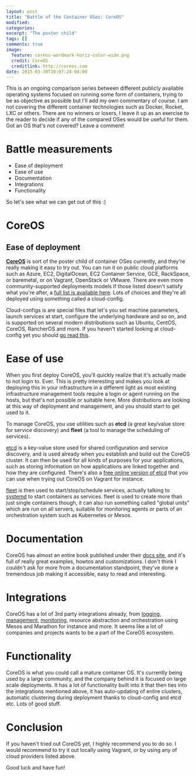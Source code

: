 ```yaml
---
layout: post
title: "Battle of the Container OSes: CoreOS"
modified:
categories:
excerpt: "The poster child"
tags: []
comments: true
image:
  feature: coreos-wordmark-horiz-color-wide.png
  credit: CoreOS
  creditlink: http://coreos.com
date: 2015-03-30T10:07:24-04:00
---
```


This is an ongoing comparison series between different publicly available operating systems focused on running some form of containers, trying to be as objective as possible but I'll add my own commentary of course. I am not covering the different container technologies such as Docker, Rocket, LXC or others. There are no winners or losers, I leave it up as an exercise to the reader to decide if any of the compared OSes would be useful for them. Got an OS that's not covered? Leave a comment!

# Battle measurements
 - Ease of deployment
 - Ease of use
 - Documentation
 - Integrations
 - Functionality

So let's see what we can get out of this :)

# CoreOS

## Ease of deployment

**[CoreOS](http://coreos.com)** is sort of the poster child of container OSes currently, and they're really making it easy to try out. You can run it on public cloud platforms such as Azure, EC2, DigitalOcean, EC2 Container Service, GCE, RackSpace, or baremetal, or on Vagrant, OpenStack or VMware. There are even more community-supported deployments models if those listed doesn't satisfy what you're after, a [full list is available here](https://coreos.com/docs/#running-coreos). Lots of choices and they're all deployed using something called a cloud-config.

Cloud-configs is are special files that let's you set machine parameters, launch services at start, configure the underlying hardware and so on, and is supported on several modern distributions such as Ubuntu, CentOS, CoreOS, RancherOS and more. If you haven't started looking at cloud-config yet you should [go read this](https://www.digitalocean.com/community/tutorials/an-introduction-to-cloud-config-scripting).

# Ease of use

When you first deploy CoreOS, you'll quickly realize that it's actually made to not login to. Ever. This is pretty interesting and makes you look at deploying this in your infrastructure in a different light as most existing infrastructure management tools require a login or agent running on the hosts, but that's not possible or suitable here. More distributions are looking at this way of deployment and management, and you should start to get used to it.

To manage CoreOS, you use utilities such as **etcd** (a great key/value store for service discovery) and **fleet** (a tool to manage the scheduling of services).

[etcd](https://coreos.com/docs/distributed-configuration/getting-started-with-etcd/) is a key-value store used for shared configuration and service discovery, and is used already when you establish and build out the CoreOS cluster. It can then be used for all kinds of purposes for your applications, such as storing information on how applications are linked together and how they are configured. There's also a [free online version of etcd](https://coreos.com/docs/cluster-management/setup/cluster-discovery/) that you can use when trying out CoreOS on Vagrant for instance.

[fleet](https://coreos.com/docs/launching-containers/launching/launching-containers-fleet/) is then used to start/stop/schedule services, actually talking to [systemd](https://coreos.com/docs/launching-containers/launching/getting-started-with-systemd) to start containers as services. fleet is used to create more than just single containers though, it can also run something called "global units" which are run on all servers, suitable for monitoring agents or parts of an orchestration system such as Kubernetes or Mesos.

# Documentation

CoreOS has almost an entire book published under their [docs site](https://coreos.com/docs/), and it's full of really great examples, howtos and customizations. I don't think I couldn't ask for more from a documentation standpoint, they've done a tremendous job making it accessible, easy to read and interesting.

# Integrations

CoreOS has a lot of 3rd party integrations already, from [logging](https://logentries.com/logentries-and-coreos-announce-real-time-log-management-and-analytics-integration-for-highly-distributed-environments/), [management](https://coreos.com/blog/coreos-just-got-easier-to-try-with-panamax/), [monitoring](https://www.datadoghq.com/2014/08/monitor-coreos-scale-datadog/), resource abstraction and orchestration using Mesos and Marathon for instance and more. It seems like a lot of companies and projects wants to be a part of the CoreOS ecosystem.

# Functionality

CoreOS is what you could call a mature container OS. It's currently being used by a large community, and the company behind it is focused on large scale deployments. It has a lot of functionality built into it that then ties into the integrations mentioned above, it has auto-updating of entire clusters, automatic clustering during deployment thanks to cloud-config and etcd etc. Lots of good stuff.

# Conclusion

If you haven't tried out CoreOS yet, I highly recommend you to do so. I would recommend to try it out locally using Vagrant, or by using any of cloud providers listed above.

Good luck and have fun!
